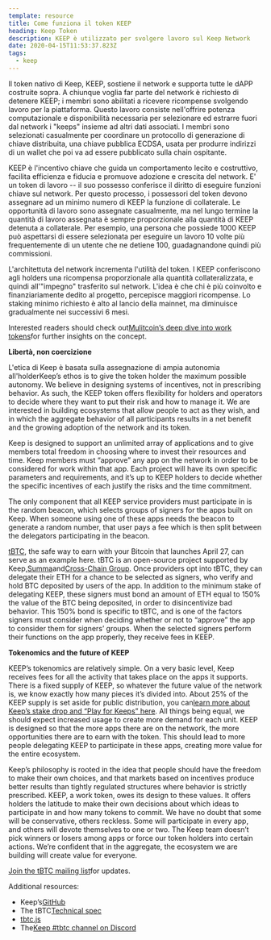 ```yaml
---
template: resource
title: Come funziona il token KEEP
heading: Keep Token
description: KEEP è utilizzato per svolgere lavoro sul Keep Network
date: 2020-04-15T11:53:37.823Z
tags:
  - keep
---
```



Il token nativo di Keep, KEEP, sostiene il network e supporta tutte le dAPP costruite sopra. A chiunque voglia far parte del network è richiesto di detenere KEEP; i membri sono abilitati a ricevere ricompense svolgendo lavoro per la piattaforma. Questo lavoro consiste nell'offrire potenza computazionale e disponibilità necessaria per selezionare ed estrarre fuori dal network i "keeps" insieme ad altri dati associati. I membri sono selezionati casualmente per coordinare un protocollo di generazione di chiave distribuita, una chiave pubblica ECDSA, usata per produrre indirizzi di un wallet che poi va ad essere pubblicato sulla chain ospitante.

KEEP è l'incentivo chiave che guida un comportamento lecito e costruttivo, facilita efficienza e fiducia e promuove adozione e crescita del network. E' un token di lavoro -- il suo possesso conferisce il diritto di eseguire funzioni chiave sul network. Per questo processo, i possessori del token devono assegnare ad un minimo numero di KEEP la funzione di collaterale. Le opportunità di lavoro sono assegnate casualmente, ma nel lungo termine la quantità di lavoro assegnata è sempre proporzionale alla quantità di KEEP detenuta a collaterale. Per esempio, una persona che possiede 1000 KEEP può aspettarsi di essere selezionata per eseguire un lavoro 10 volte più frequentemente di un utente che ne detiene 100, guadagnandone quindi più commissioni.

L'architettuta del network incrementa l'utilità del token. I KEEP conferiscono agli holders una ricompensa proporzionale alla quantità collateralizzata, e quindi all'"impegno" trasferito sul network. L'idea è che chi è più coinvolto e finanziariamente dedito al progetto, percepisce maggiori ricompense. Lo staking minimo richiesto è alto al lancio della mainnet, ma diminuisce gradualmente nei successivi 6 mesi.

Interested readers should check out[Mulitcoin’s deep dive into work tokens](https://multicoin.capital/2018/02/13/new-models-utility-tokens/)for further insights on the concept.

**Libertà, non coercizione**

L'etica di Keep è basata sulla assegnazione di ampia autonomia all'holderKeep’s ethos is to give the token holder the maximum possible autonomy. We believe in designing systems of incentives, not in prescribing behavior. As such, the KEEP token offers flexibility for holders and operators to decide where they want to put their risk and how to manage it. We are interested in building ecosystems that allow people to act as they wish, and in which the aggregate behavior of all participants results in a net benefit and the growing adoption of the network and its token.

Keep is designed to support an unlimited array of applications and to give members total freedom in choosing where to invest their resources and time. Keep members must “approve” any app on the network in order to be considered for work within that app. Each project will have its own specific parameters and requirements, and it’s up to KEEP holders to decide whether the specific incentives of each justify the risks and the time commitment.

The only component that all KEEP service providers must participate in is the random beacon, which selects groups of signers for the apps built on Keep. When someone using one of these apps needs the beacon to generate a random number, that user pays a fee which is then split between the delegators participating in the beacon.

[tBTC](http://tbtc.network/), the safe way to earn with your Bitcoin that launches April 27, can serve as an example here. tBTC is an open-source project supported by Keep,[Summa](https://summa.one/)and[Cross-Chain Group](https://www.crosschain.group/). Once providers opt into tBTC, they can delegate their ETH for a chance to be selected as signers, who verify and hold BTC deposited by users of the app. In addition to the minimum stake of delegating KEEP, these signers must bond an amount of ETH equal to 150% the value of the BTC being deposited, in order to disincentivize bad behavior. This 150% bond is specific to tBTC, and is one of the factors signers must consider when deciding whether or not to “approve” the app to consider them for signers’ groups. When the selected signers perform their functions on the app properly, they receive fees in KEEP.

**Tokenomics and the future of KEEP**

KEEP’s tokenomics are relatively simple. On a very basic level, Keep receives fees for all the activity that takes place on the apps it supports. There is a fixed supply of KEEP, so whatever the future value of the network is, we know exactly how many pieces it’s divided into. About 25% of the KEEP supply is set aside for public distribution, you can[learn more about Keep’s stake drop and “Play for Keeps” here](https://blog.keep.network/how-to-get-keep-stake-eth-42252ee11863). All things being equal, we should expect increased usage to create more demand for each unit. KEEP is designed so that the more apps there are on the network, the more opportunities there are to earn with the token. This should lead to more people delegating KEEP to participate in these apps, creating more value for the entire ecosystem.

Keep’s philosophy is rooted in the idea that people should have the freedom to make their own choices, and that markets based on incentives produce better results than tightly regulated structures where behavior is strictly prescribed. KEEP, a work token, owes its design to these values. It offers holders the latitude to make their own decisions about which ideas to participate in and how many tokens to commit. We have no doubt that some will be conservative, others reckless. Some will participate in every app, and others will devote themselves to one or two. The Keep team doesn’t pick winners or losers among apps or force our token holders into certain actions. We’re confident that in the aggregate, the ecosystem we are building will create value for everyone.

[Join the tBTC mailing list](https://tbtc.network/#mailing-list)for updates.

Additional resources:

* Keep’s[GitHub](https://github.com/keep-network)
* The tBTC[Technical spec](http://docs.keep.network/tbtc/index.pdf)
* [tbtc.js](https://tbtc.network/news/2020-02-14-announcing-tbtc-js)
* The[Keep #tbtc channel on Discord](https://discord.gg/wYezN7v)
